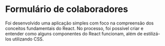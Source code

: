 # Formulário de colaboradores

Foi desenvolvido uma aplicação simples com foco na compreensão dos conceitos fundamentais do React. No processo, foi possível criar e entender como alguns componentes do React funcionam, além de estilizá-los utilizando CSS. 
